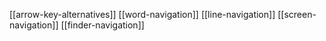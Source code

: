 [[arrow-key-alternatives]]
[[word-navigation]]
[[line-navigation]]
[[screen-navigation]]
[[finder-navigation]]
